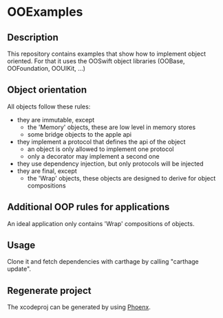 # OOExamples

## Description
This repository contains examples that show how to implement object oriented. For that it uses the OOSwift object libraries (OOBase, OOFoundation, OOUIKit, ...) 

## Object orientation
All objects follow these rules:
- they are immutable, except 
    - the 'Memory' objects, these are low level in memory stores
    - some bridge objects to the apple api
- they implement a protocol that defines the api of the object
    - an object is only allowed to implement one protocol
    - only a decorator may implement a second one
- they use dependency injection, but only protocols will be injected
- they are final, except
    - the 'Wrap' objects, these objects are designed to derive for object compositions

## Additional OOP rules for applications
An ideal application only contains 'Wrap' compositions of objects.

## Usage
Clone it and fetch dependencies with carthage by calling "carthage update".

## Regenerate project
The xcodeproj can be generated by using [Phoenx](https://github.com/jensmeder/Phoenx).
